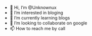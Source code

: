 - 👋 Hi, I’m @Unknownux
- 👀 I’m interested in bloging
- 🌱 I’m currently learning blogs
- 💞️ I’m looking to collaborate on google
- 📫 How to reach me by call

<!---
Unknownux/Unknownux is a ✨ special ✨ repository because its `README.md` (this file) appears on your GitHub profile.
You can click the Preview link to take a look at your changes.
--->
